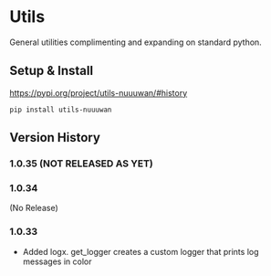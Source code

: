# Utils

General utilities complimenting and expanding on standard python.

## Setup & Install

https://pypi.org/project/utils-nuuuwan/#history

```
pip install utils-nuuuwan
```

## Version History

### 1.0.35 (NOT RELEASED AS YET)

### 1.0.34
(No Release)

### 1.0.33

* Added logx. get_logger creates a custom logger that prints log messages in color
